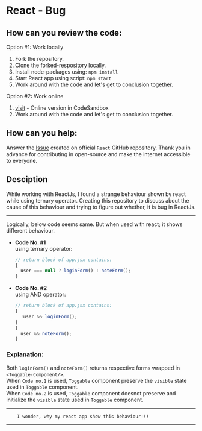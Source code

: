 # React - Bug

## How can you review the code:

Option #1: Work locally

1. Fork the repository.
2. Clone the forked-respository locally.
3. Install node-packages using: `npm install`
4. Start React app using script: `npm start`
5. Work around with the code and let's get to conclusion together.

Option #2: Work online
1. [visit](https://codesandbox.io/p/github/tajpuriya27/react-bug/main?layout=%257B%2522sidebarPanel%2522%253A%2522EXPLORER%2522%252C%2522rootPanelGroup%2522%253A%257B%2522direction%2522%253A%2522horizontal%2522%252C%2522contentType%2522%253A%2522UNKNOWN%2522%252C%2522type%2522%253A%2522PANEL_GROUP%2522%252C%2522id%2522%253A%2522ROOT_LAYOUT%2522%252C%2522panels%2522%253A%255B%257B%2522type%2522%253A%2522PANEL_GROUP%2522%252C%2522contentType%2522%253A%2522UNKNOWN%2522%252C%2522direction%2522%253A%2522vertical%2522%252C%2522id%2522%253A%2522clm0udgt3000j3568kdzbdv5r%2522%252C%2522sizes%2522%253A%255B70%252C30%255D%252C%2522panels%2522%253A%255B%257B%2522type%2522%253A%2522PANEL_GROUP%2522%252C%2522contentType%2522%253A%2522EDITOR%2522%252C%2522direction%2522%253A%2522horizontal%2522%252C%2522id%2522%253A%2522EDITOR%2522%252C%2522panels%2522%253A%255B%257B%2522type%2522%253A%2522PANEL%2522%252C%2522contentType%2522%253A%2522EDITOR%2522%252C%2522id%2522%253A%2522clm0udgt3000e3568ktzhxi3c%2522%257D%255D%252C%2522sizes%2522%253A%255B100%255D%257D%252C%257B%2522type%2522%253A%2522PANEL_GROUP%2522%252C%2522contentType%2522%253A%2522SHELLS%2522%252C%2522direction%2522%253A%2522horizontal%2522%252C%2522id%2522%253A%2522SHELLS%2522%252C%2522panels%2522%253A%255B%257B%2522type%2522%253A%2522PANEL%2522%252C%2522contentType%2522%253A%2522SHELLS%2522%252C%2522id%2522%253A%2522clm0udgt3000i3568f1ylvssm%2522%257D%255D%252C%2522sizes%2522%253A%255B100%255D%257D%255D%257D%252C%257B%2522type%2522%253A%2522PANEL_GROUP%2522%252C%2522contentType%2522%253A%2522DEVTOOLS%2522%252C%2522direction%2522%253A%2522vertical%2522%252C%2522id%2522%253A%2522DEVTOOLS%2522%252C%2522panels%2522%253A%255B%257B%2522type%2522%253A%2522PANEL%2522%252C%2522contentType%2522%253A%2522DEVTOOLS%2522%252C%2522id%2522%253A%2522clm0udgt3000g35687kihl2ag%2522%257D%255D%252C%2522sizes%2522%253A%255B100%255D%257D%255D%252C%2522sizes%2522%253A%255B50%252C50%255D%257D%252C%2522tabbedPanels%2522%253A%257B%2522clm0udgt3000e3568ktzhxi3c%2522%253A%257B%2522tabs%2522%253A%255B%257B%2522id%2522%253A%2522clm0udgt3000d3568kq1q2jcx%2522%252C%2522mode%2522%253A%2522permanent%2522%252C%2522type%2522%253A%2522FILE%2522%252C%2522filepath%2522%253A%2522%252FREADME.md%2522%257D%255D%252C%2522id%2522%253A%2522clm0udgt3000e3568ktzhxi3c%2522%252C%2522activeTabId%2522%253A%2522clm0udgt3000d3568kq1q2jcx%2522%257D%252C%2522clm0udgt3000g35687kihl2ag%2522%253A%257B%2522id%2522%253A%2522clm0udgt3000g35687kihl2ag%2522%252C%2522activeTabId%2522%253A%2522clm0ue1qp00wh35683gum3rwl%2522%252C%2522tabs%2522%253A%255B%257B%2522type%2522%253A%2522TASK_PORT%2522%252C%2522taskId%2522%253A%2522start%2522%252C%2522port%2522%253A3000%252C%2522id%2522%253A%2522clm0ue1qp00wh35683gum3rwl%2522%252C%2522mode%2522%253A%2522permanent%2522%252C%2522path%2522%253A%2522%252F%2522%257D%255D%257D%252C%2522clm0udgt3000i3568f1ylvssm%2522%253A%257B%2522id%2522%253A%2522clm0udgt3000i3568f1ylvssm%2522%252C%2522activeTabId%2522%253A%2522clm0udyr300lk3568yybcdw7u%2522%252C%2522tabs%2522%253A%255B%257B%2522id%2522%253A%2522clm0udgt3000h3568iv4dmyp7%2522%252C%2522mode%2522%253A%2522permanent%2522%252C%2522type%2522%253A%2522TERMINAL%2522%252C%2522shellId%2522%253A%2522clm0udgzb000je7ic3kwv9eux%2522%257D%252C%257B%2522type%2522%253A%2522TASK_LOG%2522%252C%2522taskId%2522%253A%2522start%2522%252C%2522id%2522%253A%2522clm0udyr300lk3568yybcdw7u%2522%252C%2522mode%2522%253A%2522permanent%2522%257D%255D%257D%257D%252C%2522showDevtools%2522%253Atrue%252C%2522showShells%2522%253Atrue%252C%2522showSidebar%2522%253Atrue%252C%2522sidebarPanelSize%2522%253A15%257D) - Online version in CodeSandbox     
2. Work around with the code and let's get to conclusion together.

## How can you help:

Answer the [Issue](https://github.com/facebook/react/issues/27326) created on official `React` GitHub repository. Thank you in advance for contributing in open-source and make the internet accessible to everyone.

## Desciption

While working with ReactJs, I found a strange behaviour shown by react while using ternary operator.
Creating this repository to discuss about the cause of this behaviour and trying to figure out whether, it is bug in ReactJs.

---

Logically, below code seems same. But when used with react; it shows different behaviour.

- **Code No. #1**  
   using ternary operator:

  ```jsx
  // return block of app.jsx contains:
  {
    user === null ? loginForm() : noteForm();
  }
  ```

- **Code No. #2**  
   using AND operator:

  ```jsx
  // return block of app.jsx contains:
  {
    !user && loginForm();
  }
  {
    user && noteForm();
  }
  ```

### Explanation:

Both `loginForm()` and `noteForm()` returns respective forms wrapped in `<Toggable-Component/>`.  
When `Code no.1` is used, `Toggable` component preserve the `visible` state used in `Toggable` component.  
When `Code no.2` is used, `Toggable` component doesnot preserve and initialize the `visible` state used in `Toggable` component.

---

        I wonder, why my react app show this behaviour!!!

---
